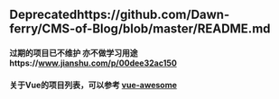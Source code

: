 
## Deprecatedhttps://github.com/Dawn-ferry/CMS-of-Blog/blob/master/README.md

#### 过期的项目已不维护 亦不做学习用途https://www.jianshu.com/p/00dee32ac150

#### 关于Vue的项目列表，可以参考 [vue-awesome](https://github.com/vuejs/awesome-vue)
